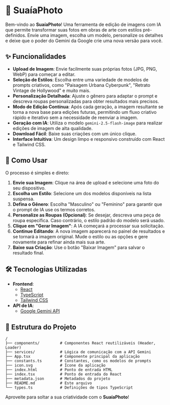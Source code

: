 # 🎨 SuaíaPhoto

Bem-vindo ao **SuaíaPhoto**! Uma ferramenta de edição de imagens com IA que permite transformar suas fotos em obras de arte com estilos pré-definidos. Envie uma imagem, escolha um modelo, personalize os detalhes e deixe que o poder do Gemini da Google crie uma nova versão para você.

## ✨ Funcionalidades

- **Upload de Imagem**: Envie facilmente suas próprias fotos (JPG, PNG, WebP) para começar a editar.
- **Seleção de Estilos**: Escolha entre uma variedade de modelos de prompts criativos, como "Paisagem Urbana Cyberpunk", "Retrato Vintage de Hollywood" e muito mais.
- **Personalização Detalhada**: Ajuste o gênero para adaptar o prompt e descreva roupas personalizadas para obter resultados mais precisos.
- **Modo de Edição Contínua**: Após cada geração, a imagem resultante se torna a nova base para edições futuras, permitindo um fluxo criativo rápido e iterativo sem a necessidade de reenviar a imagem.
- **Geração com IA**: Utiliza o modelo `gemini-2.5-flash-image` para realizar edições de imagem de alta qualidade.
- **Download Fácil**: Baixe suas criações com um único clique.
- **Interface Intuitiva**: Um design limpo e responsivo construído com React e Tailwind CSS.

## 🚀 Como Usar

O processo é simples e direto:

1.  **Envie sua Imagem**: Clique na área de upload e selecione uma foto do seu dispositivo.
2.  **Escolha um Estilo**: Selecione um dos modelos disponíveis na lista suspensa.
3.  **Defina o Gênero**: Escolha "Masculino" ou "Feminino" para garantir que o prompt de IA use os termos corretos.
4.  **Personalize as Roupas (Opcional)**: Se desejar, descreva uma peça de roupa específica. Caso contrário, o estilo padrão do modelo será usado.
5.  **Clique em "Gerar Imagem"**: A IA começará a processar sua solicitação.
6.  **Continue Editando**: A nova imagem aparecerá no painel de resultados e se tornará a imagem original. Mude o estilo ou as opções e gere novamente para refinar ainda mais sua arte.
7.  **Baixe sua Criação**: Use o botão "Baixar Imagem" para salvar o resultado final.

## 🛠️ Tecnologias Utilizadas

- **Frontend**:
  - [React](https://react.dev/)
  - [TypeScript](https://www.typescriptlang.org/)
  - [Tailwind CSS](https://tailwindcss.com/)
- **API de IA**:
  - [Google Gemini API](https://ai.google.dev/)

## 📁 Estrutura do Projeto

```
/
├── components/         # Componentes React reutilizáveis (Header, Loader)
├── services/           # Lógica de comunicação com a API Gemini
├── App.tsx             # Componente principal da aplicação
├── constants.ts        # Constantes, como os modelos de prompts
├── icon.svg            # Ícone da aplicação
├── index.html          # Ponto de entrada HTML
├── index.tsx           # Ponto de entrada do React
├── metadata.json       # Metadados do projeto
├── README.md           # Este arquivo
└── types.ts            # Definições de tipos TypeScript
```

Aproveite para soltar a sua criatividade com o **SuaíaPhoto**!